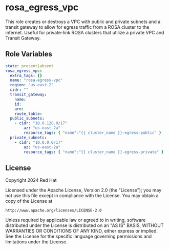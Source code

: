 rosa_egress_vpc
=========

This role creates or destroys a VPC with public and private subnets and a transit gateway to allow for egress traffic from a ROSA cluster to the internet.  Useful for private-link ROSA clusters that utilize a private VPC and Transit Gateway.

Role Variables
--------------

```yaml
state: present|absent
rosa_egress_vpc:
  extra_tags: {}
  name: "rosa-egress-vpc"
  region: "us-east-2"
  cidr: ""
  transit_gateway:
    name:
    id:
    arn:
    route_table:
  public_subnets:
    - cidr: "10.0.128.0/17"
        az: "us-east-2a"
        resource_tags: { "name":"{{ cluster_name }}-egress-public" }
  private_subnets:
    - cidr: "10.0.0.0/17"
        az: "us-east-2a"
        resource_tags: { "name":"{{ cluster_name }}-egress-private" }
```

License
-------

Copyright 2024 Red Hat

Licensed under the Apache License, Version 2.0 (the "License");
you may not use this file except in compliance with the License.
You may obtain a copy of the License at

    http://www.apache.org/licenses/LICENSE-2.0

Unless required by applicable law or agreed to in writing, software
distributed under the License is distributed on an "AS IS" BASIS,
WITHOUT WARRANTIES OR CONDITIONS OF ANY KIND, either express or implied.
See the License for the specific language governing permissions and
limitations under the License.


